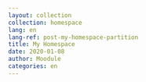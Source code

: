 ```yaml
---
layout: collection
collection: homespace
lang: en
lang-ref: post-my-homespace-partition
title: My Homespace
date: 2020-01-08
author: Moodule
categories: en
---
```

